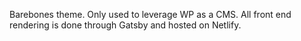 Barebones theme. Only used to leverage WP as a CMS. All front end rendering is done through Gatsby and hosted on Netlify.
